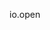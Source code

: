 <!--
 FileName:      tips
 Author:        8ucchiman
 CreatedDate:   2023-10-26 13:31:18
 LastModified:  2023-01-25 10:56:12 +0900
 Reference:     https://qiita.com/Qiita/items/c686397e4a0f4f11683d
 Description:   ---
-->

<!-- ---------------------------------------------- -->
io.open
